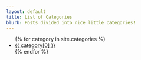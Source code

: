 ```yaml
---
layout: default
title: List of Categories
blurb: Posts divided into nice little categories!
---
```


<ul>
{% for category in site.categories %}
	<li><a href="/categories/{{ category[0] }}.html">{{ category[0] }}</a></li>
{% endfor %}
</ul>
